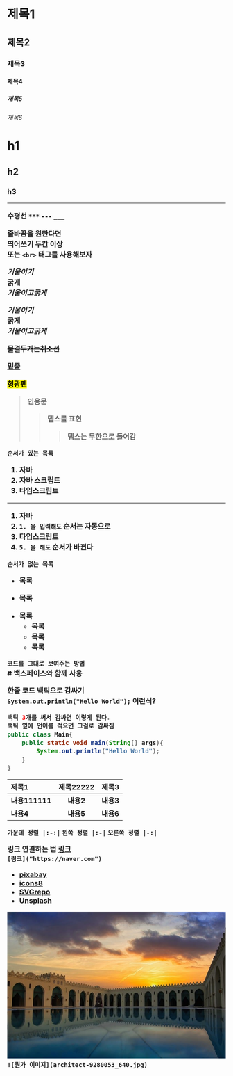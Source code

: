 # 제목1
## 제목2
### 제목3
#### 제목4
##### 제목5
###### 제목6
<!-- h 태그 -->

<h1>
h1
<h2>
h2
<h3>
h3  

---

수평선
`***`
`---`
`___`

줄바꿈을 원한다면  
띄어쓰기 두칸 이상<br>
또는 `<br>` 태그를 사용해보자

*기울이기*  
**굵게**  
***기울이고굵게***  

_기울이기_  
__굵게__  
___기울이고굵게___

~~물결두개는취소선~~  

<u>밑줄</u>  

<mark>형광펜</mark>  

> 인용문  
>> 뎁스를 표현
>>> 뎁스는 무한으로 들어감


`순서가 있는 목록`  
1. 자바
2. 자바 스크립트
3. 타입스크립트
---
1. 자바
1. `1. 을 입력해도` 순서는 자동으로
3. 타입스크립트
5. `5. 을 해도` 순서가 바뀐다

`순서가 없는 목록`
* 목록
- 목록
+ 목록
    * 목록
    - 목록
    + 목록


`코드를 그대로 보여주는 방법`  
\# 백스페이스와 함께 사용  

한줄 코드 백틱으로 감싸기  
`System.out.println("Hello World");`
이런식?

```java
백틱 3개를 써서 감싸면 이렇게 된다.
백틱 옆에 언어를 적으면 그걸로 감싸짐
public class Main{
    public static void main(String[] args){
        System.out.println("Hello World");
    }
}
```

|제목1|제목22222|제목3|
|:-|:-:|-:|
|내용111111|내용2|내용3|
|내용4|내용5|내용6|

`가운데 정렬 |:-:|`
`왼쪽 정렬 |:-|`
`오른쪽 정렬 |-:|`

링크 연결하는 법
[링크]("https://naver.com")  
`[링크]("https://naver.com")`  
* [pixabay]("https://pixabay.com")  
* [icons8]("https://icons8.com")  
* [SVGrepo]("https://svgrepo.com")  
* [Unsplash]("https://unsplash.com/ko")

![뭔가 이미지](architect-9280053_640.jpg)
`![뭔가 이미지](architect-9280053_640.jpg)`

